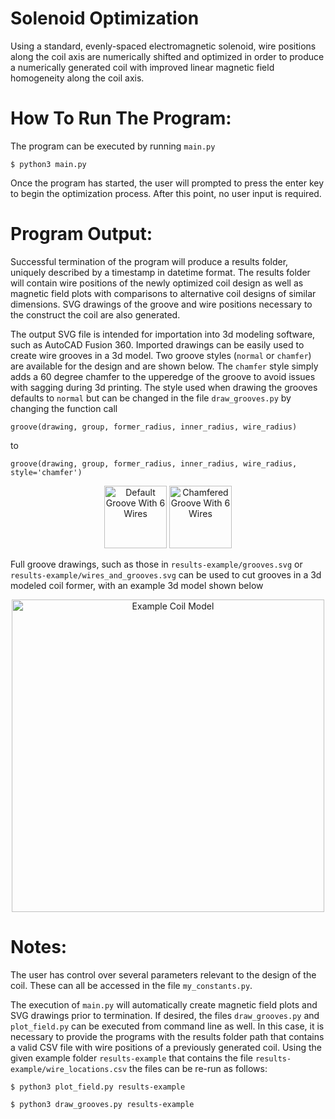 # Solenoid Optimization
Using a standard, evenly-spaced electromagnetic solenoid, wire positions along the coil axis are numerically shifted and optimized in order to produce a numerically generated coil with improved linear magnetic field homogeneity along the coil axis.

# How To Run The Program:
The program can be executed by running `main.py`

```$ python3 main.py```

Once the program has started, the user will prompted to press the enter key to begin the optimization process. After this point, no user input is required.

# Program Output:
Successful termination of the program will produce a results folder, uniquely described by a timestamp in datetime format. The results folder will contain wire positions of the newly optimized coil design as well as magnetic field plots with comparisons to alternative coil designs of similar dimensions. SVG drawings of the groove and wire positions necessary to the construct the coil are also generated.

The output SVG file is intended for importation into 3d modeling software, such as AutoCAD Fusion 360. Imported drawings can be easily used to create wire grooves in a 3d model. Two groove styles (`normal` or `chamfer`) are available for the design and are shown below. The `chamfer` style simply adds a 60 degree chamfer to the upperedge of the groove to avoid issues with sagging during 3d printing. The style used when drawing the grooves defaults to `normal` but can be changed in the file `draw_grooves.py` by changing the function call 


```groove(drawing, group, former_radius, inner_radius, wire_radius)```

to

```groove(drawing, group, former_radius, inner_radius, wire_radius, style='chamfer')```

<p align="center">
  <img src="https://github.com/alexk-1998/solenoid_optimization/blob/master/results_example/normal_example.png" title="Default Groove With 6 Wires" width="100"/>
  <img src="https://github.com/alexk-1998/solenoid_optimization/blob/master/results_example/chamfer_example.png" title="Chamfered Groove With 6 Wires" width="100"/> 
</p>

Full groove drawings, such as those in `results-example/grooves.svg` or `results-example/wires_and_grooves.svg` can be used to cut grooves in a 3d modeled coil former, with an example 3d model shown below

<p align="center">
  <img src="https://github.com/alexk-1998/solenoid_optimization/blob/master/results_example/coil_example.png" title="Example Coil Model" width="500"/>
</p>

# Notes:
The user has control over several parameters relevant to the design of the coil. These can all be accessed in the file `my_constants.py`.

The execution of `main.py` will automatically create magnetic field plots and SVG drawings prior to termination. If desired, the files `draw_grooves.py` and `plot_field.py` can be executed from command line as well. In this case, it is necessary to provide the programs with the results folder path that contains a valid CSV file with wire positions of a previously generated coil. Using the given example folder `results-example` that contains the file `results-example/wire_locations.csv` the files can be re-run as follows:

```$ python3 plot_field.py results-example```

```$ python3 draw_grooves.py results-example```
